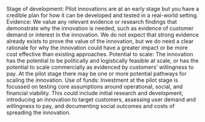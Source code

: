 Stage of development: Pilot innovations are at an early stage but you have a credible plan for how it can be developed and tested in a real-world setting. Evidence: We value any relevant evidence or research findings that demonstrate why the innovation is needed, such as evidence of customer demand or interest in the innovation. We do not expect that strong evidence already exists to prove the value of the innovation, but we do need a clear rationale for why the innovation could have a greater impact or be more cost effective than existing approaches. Potential to scale: The innovation has the potential to be politically and logistically feasible at scale, or has the potential to scale commercially as evidenced by customers’ willingness to pay. At the pilot stage there may be one or more potential pathways for scaling the innovation. Use of funds: Investment at the pilot stage is focussed on testing core assumptions around operational, social, and financial viability. This could include initial research and development, introducing an innovation to target customers, assessing user demand and willingness to pay, and documenting social outcomes and costs of spreading the innovation.
